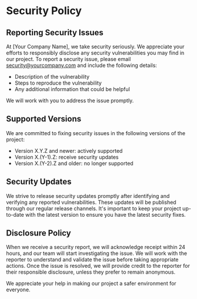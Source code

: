 # Security Policy

## Reporting Security Issues

At [Your Company Name], we take security seriously. We appreciate your efforts to responsibly disclose any security vulnerabilities you may find in our project. To report a security issue, please email [security@yourcompany.com](mailto:security@yourcompany.com) and include the following details:

- Description of the vulnerability
- Steps to reproduce the vulnerability
- Any additional information that could be helpful

We will work with you to address the issue promptly.

## Supported Versions

We are committed to fixing security issues in the following versions of the project:

- Version X.Y.Z and newer: actively supported
- Version X.(Y-1).Z: receive security updates
- Version X.(Y-2).Z and older: no longer supported

## Security Updates

We strive to release security updates promptly after identifying and verifying any reported vulnerabilities. These updates will be published through our regular release channels. It's important to keep your project up-to-date with the latest version to ensure you have the latest security fixes.

## Disclosure Policy

When we receive a security report, we will acknowledge receipt within 24 hours, and our team will start investigating the issue. We will work with the reporter to understand and validate the issue before taking appropriate actions. Once the issue is resolved, we will provide credit to the reporter for their responsible disclosure, unless they prefer to remain anonymous.

We appreciate your help in making our project a safer environment for everyone.
